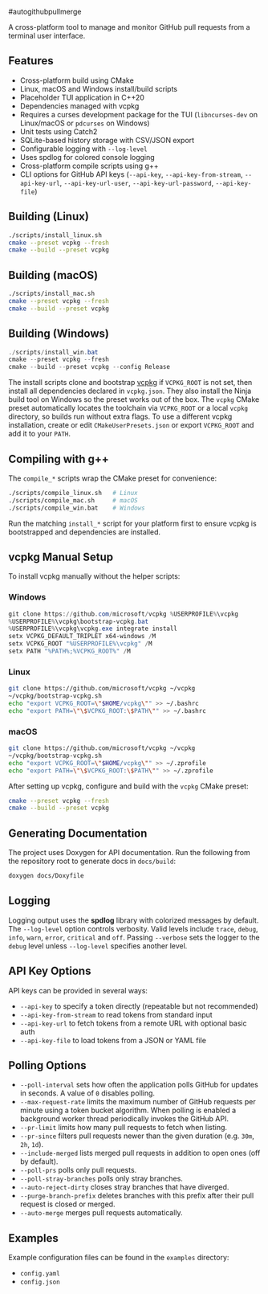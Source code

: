 #autogithubpullmerge

A cross-platform tool to manage and monitor GitHub pull requests from a terminal user interface.

## Features
- Cross-platform build using CMake
- Linux, macOS and Windows install/build scripts
- Placeholder TUI application in C++20
- Dependencies managed with vcpkg
- Requires a curses development package for the TUI (`libncurses-dev` on
  Linux/macOS or `pdcurses` on Windows)
- Unit tests using Catch2
- SQLite-based history storage with CSV/JSON export
- Configurable logging with `--log-level`
- Uses spdlog for colored console logging
- Cross-platform compile scripts using g++
- CLI options for GitHub API keys (`--api-key`, `--api-key-from-stream`,
  `--api-key-url`, `--api-key-url-user`, `--api-key-url-password`,
  `--api-key-file`)

## Building (Linux)
```bash
./scripts/install_linux.sh
cmake --preset vcpkg --fresh
cmake --build --preset vcpkg
```

## Building (macOS)
```bash
./scripts/install_mac.sh
cmake --preset vcpkg --fresh
cmake --build --preset vcpkg
```

## Building (Windows)
```powershell
./scripts/install_win.bat
cmake --preset vcpkg --fresh
cmake --build --preset vcpkg --config Release
```


The install scripts clone and bootstrap [vcpkg](https://github.com/microsoft/vcpkg)
if `VCPKG_ROOT` is not set, then install all dependencies declared in
`vcpkg.json`. They also install the Ninja build tool on Windows so the preset
works out of the box. The `vcpkg` CMake preset automatically locates the
toolchain via `VCPKG_ROOT` or a local `vcpkg` directory, so builds run without
extra flags. To use a different vcpkg installation, create or edit
`CMakeUserPresets.json` or export `VCPKG_ROOT` and add it to your `PATH`.
## Compiling with g++

The `compile_*` scripts wrap the CMake preset for convenience:

```bash
./scripts/compile_linux.sh   # Linux
./scripts/compile_mac.sh     # macOS
./scripts/compile_win.bat    # Windows
```
Run the matching `install_*` script for your platform first to ensure vcpkg is
bootstrapped and dependencies are installed.

## vcpkg Manual Setup

To install vcpkg manually without the helper scripts:

### Windows
```powershell
git clone https://github.com/microsoft/vcpkg %USERPROFILE%\vcpkg
%USERPROFILE%\vcpkg\bootstrap-vcpkg.bat
%USERPROFILE%\vcpkg\vcpkg.exe integrate install
setx VCPKG_DEFAULT_TRIPLET x64-windows /M
setx VCPKG_ROOT "%USERPROFILE%\vcpkg" /M
setx PATH "%PATH%;%VCPKG_ROOT%" /M
```

### Linux
```bash
git clone https://github.com/microsoft/vcpkg ~/vcpkg
~/vcpkg/bootstrap-vcpkg.sh
echo "export VCPKG_ROOT=\"$HOME/vcpkg\"" >> ~/.bashrc
echo "export PATH=\"\$VCPKG_ROOT:\$PATH\"" >> ~/.bashrc
```

### macOS
```bash
git clone https://github.com/microsoft/vcpkg ~/vcpkg
~/vcpkg/bootstrap-vcpkg.sh
echo "export VCPKG_ROOT=\"$HOME/vcpkg\"" >> ~/.zprofile
echo "export PATH=\"\$VCPKG_ROOT:\$PATH\"" >> ~/.zprofile
```

After setting up vcpkg, configure and build with the `vcpkg` CMake preset:

```bash
cmake --preset vcpkg --fresh
cmake --build --preset vcpkg
```

## Generating Documentation

The project uses Doxygen for API documentation. Run the following from the
repository root to generate docs in `docs/build`:

```bash
doxygen docs/Doxyfile
```

## Logging

Logging output uses the **spdlog** library with colorized messages by default.
The `--log-level` option controls verbosity. Valid levels include
`trace`, `debug`, `info`, `warn`, `error`, `critical` and `off`.
Passing `--verbose` sets the logger to the `debug` level unless `--log-level`
specifies another level.

## API Key Options

API keys can be provided in several ways:

- `--api-key` to specify a token directly (repeatable but not recommended)
- `--api-key-from-stream` to read tokens from standard input
- `--api-key-url` to fetch tokens from a remote URL with optional basic auth
- `--api-key-file` to load tokens from a JSON or YAML file

## Polling Options

- `--poll-interval` sets how often the application polls GitHub for updates in
  seconds. A value of `0` disables polling.
- `--max-request-rate` limits the maximum number of GitHub requests per minute
  using a token bucket algorithm. When polling is enabled a background worker
  thread periodically invokes the GitHub API.
- `--pr-limit` limits how many pull requests to fetch when listing.
- `--pr-since` filters pull requests newer than the given duration
  (e.g. `30m`, `2h`, `1d`).
- `--include-merged` lists merged pull requests in addition to open ones (off by default).
- `--poll-prs` polls only pull requests.
- `--poll-stray-branches` polls only stray branches.
- `--auto-reject-dirty` closes stray branches that have diverged.
- `--purge-branch-prefix` deletes branches with this prefix after their pull
  request is closed or merged.
- `--auto-merge` merges pull requests automatically.

## Examples

Example configuration files can be found in the `examples` directory:

- `config.yaml`
- `config.json`
